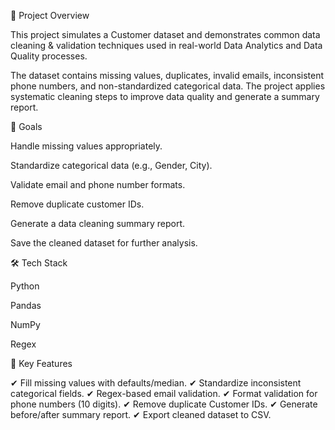 📌 Project Overview

This project simulates a Customer dataset and demonstrates common data cleaning & validation techniques used in real-world Data Analytics and Data Quality processes.

The dataset contains missing values, duplicates, invalid emails, inconsistent phone numbers, and non-standardized categorical data. The project applies systematic cleaning steps to improve data quality and generate a summary report.

🎯 Goals

Handle missing values appropriately.

Standardize categorical data (e.g., Gender, City).

Validate email and phone number formats.

Remove duplicate customer IDs.

Generate a data cleaning summary report.

Save the cleaned dataset for further analysis.

🛠️ Tech Stack

Python

Pandas

NumPy

Regex

🔑 Key Features

✔ Fill missing values with defaults/median.
✔ Standardize inconsistent categorical fields.
✔ Regex-based email validation.
✔ Format validation for phone numbers (10 digits).
✔ Remove duplicate Customer IDs.
✔ Generate before/after summary report.
✔ Export cleaned dataset to CSV.
